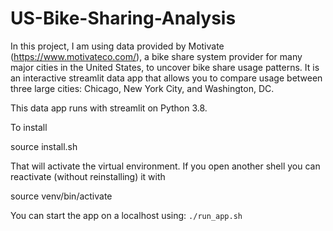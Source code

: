 # US-Bike-Sharing-Analysis

In this project, I am using data provided by Motivate (https://www.motivateco.com/), a bike share system provider for many major cities in the United States, to uncover bike share usage patterns. It is an interactive streamlit data app that allows you to compare usage between three large cities: Chicago, New York City, and Washington, DC.

This data app runs with streamlit on Python 3.8. 

To install

source install.sh

That will activate the virtual environment. If you open another shell you can 
reactivate (without reinstalling) it with

source venv/bin/activate

You can start the app on a localhost using: `./run_app.sh`

